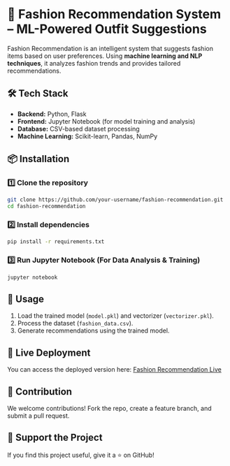 # 👗 Fashion Recommendation System – ML-Powered Outfit Suggestions  

Fashion Recommendation is an intelligent system that suggests fashion items based on user preferences. Using **machine learning and NLP techniques**, it analyzes fashion trends and provides tailored recommendations.   

## 🛠️ Tech Stack  
- **Backend:** Python, Flask  
- **Frontend:** Jupyter Notebook (for model training and analysis)  
- **Database:** CSV-based dataset processing  
- **Machine Learning:** Scikit-learn, Pandas, NumPy  

## 📦 Installation  

### 1️⃣ Clone the repository  
```sh  
git clone https://github.com/your-username/fashion-recommendation.git  
cd fashion-recommendation  
```

### 2️⃣ Install dependencies  
```sh  
pip install -r requirements.txt  
```

### 3️⃣ Run Jupyter Notebook (For Data Analysis & Training)  
```sh  
jupyter notebook  
```

## 🚀 Usage  
1. Load the trained model (`model.pkl`) and vectorizer (`vectorizer.pkl`).  
2. Process the dataset (`fashion_data.csv`).  
3. Generate recommendations using the trained model.  

## 📡 Live Deployment  
You can access the deployed version here: [Fashion Recommendation Live](https://hue-you-k7s2.onrender.com)  

## 🎯 Contribution  
We welcome contributions! Fork the repo, create a feature branch, and submit a pull request.  

## 🌟 Support the Project  
If you find this project useful, give it a ⭐ on GitHub!  

